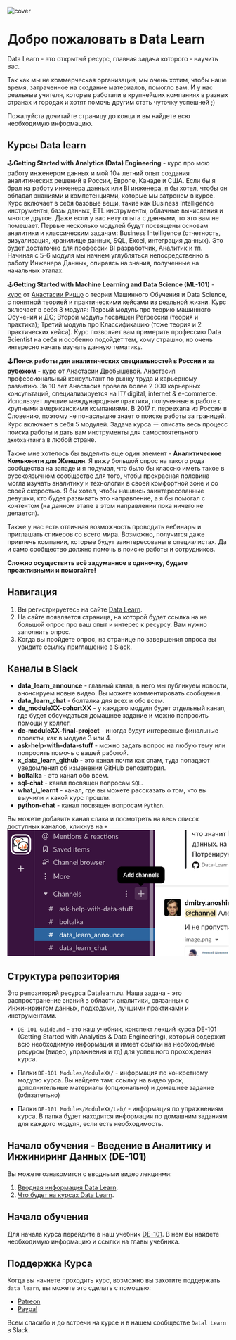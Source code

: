 ![cover](https://github.com/Data-Learn/data-engineering/blob/master/img/DataLearnCover.png)

# Добро пожаловать в Data Learn

Data Learn - это открытый ресурс, главная задача которого - научить вас. 

Так как мы не коммерческая организация, мы очень хотим, чтобы наше время, затраченное на создание материалов, помогло вам. И у нас реальные учителя, которые работали в крупнейших компаниях в разных странах и городах и хотят помочь другим стать чуточку успешней ;)

Пожалуйста дочитайте страницу до конца и вы найдете всю необходимую информацию.


## Курсы Data learn
🕹**Getting Started with Analytics (Data) Engineering** - курс про мою работу инженером данных и мой 10+ летний опыт создания аналитических решений в России, Европе, Канаде и США. Если бы я брал на работу инженера данных или BI инженера, я бы хотел, чтобы он обладал знаниями и компетенциями, которые мы затронем в курсе. Курс включает в себя базовые вещи, такие как Business Intelligence инструменты, базы данных, ETL инструменты, облачные вычисления и многое другое. Даже если у вас нету опыта с данными, то это вам не помешает. Первые несколько модулей будут посвящены основам аналитики и классическим задачам: Business Intelligence (отчетность, визуализация, хранилище данных, SQL, Excel, интеграция данных). Это будет достаточно для профессии BI разработчик, Аналитик и тп. Начиная с 5-6 модуля мы начнем углубляться непосредственно в работу Инженера Данных, опираясь на знания, полученные на начальных этапах.


🕹**Getting Started with Machine Learning and Data Science (ML-101)** - [курс](https://github.com/Data-Learn/data-science/blob/main/ML-101%20Guide.md) от [Анастасии Риццо](https://www.linkedin.com/in/anastasia-r-7b8a0376) о теории Машинного Обучения и Data Science, с понятной теорией и практическими кейсами из реальной жизни. Курс включает в себя 3 модуля: Первый модуль про теорию машинного Обучения и ДС; Второй модуль посвящен Регрессии (теория и практика); Третий модуль про Классификацию (тоже теория и 2 практических кейса). Курс позволяет вам примерить профессию Data Scientist на себя и особенно подойдет тем, кому страшно, но очень интересно начать изучать данную тематику.

🕹**Поиск работы для аналитических специальностей в России и за рубежом** - [курс](https://github.com/Data-Learn/data-engineering/tree/master/JH-101) от [Анастасии Дробышевой](https://www.linkedin.com/in/adrobysheva/). Анастасия профессиональный консультант по рынку труда и карьерному развитию. За 10 лет Анастасия провела более 2 000 карьерных консультаций, специализируется на IT/ digital, internet & e-commerce. Использует лучшие международные практики, полученные в работе с крупными американскими компаниями. В 2017 г. переехала из России в Словению, поэтому не понаслышке знает о поиске работы за границей. Курс включает в себя 5 модулей. Задача курса ー описать весь процесс поиска работы и дать вам инструменты для самостоятельного `джобхантинга` в любой стране.

Также мне хотелось бы выделить еще один элемент - **Аналитическое Комьюнити для Женщин**. Я вижу большой спрос на такого рода сообщества на западе и я подумал, что было бы классно иметь такое в русскоязычном сообществе для того, чтобы прекрасная половина могла изучать аналитику и технологии в своей комфортной зоне и со своей скоростью. Я бы хотел, чтобы нашлись заинтересованные девушки, кто будет развивать это направление, а я бы помогал с контентом (на данном этапе в этом направлении пока ничего не делается).

Также у нас есть отличная возможность проводить вебинары и приглашать спикеров со всего мира. Возможно, получится даже привлечь компании, которые будут заинтересованы в специалистах. Да и само сообщество должно помочь в поиске работы и сотрудников.

**Сложно осуществить всё задуманное в одиночку, будьте проактивными и помогайте!**

## Навигация
1. Вы регистрируетесь на сайте [Data Learn](https://datalearn.ru).
2. На сайте появляется страница, на которой будет ссылка на не большой опрос про ваш опыт и интерес к ресурсу. Вам нужно заполнить опрос.
3. Когда вы пройдете опрос, на странице по завершения опроса вы увидите ссылку приглашение в Slack.

## Каналы в Slack
- **data_learn_announce** - главный канал, в него мы публикуем новости, анонсируем новые видео. Вы можете комментировать сообщения.
- **data_learn_chat** - болталка для всех и обо всем.
- **de_moduleXX-cohortXX** - у каждого модуля будет отдельный канал, где будет обсуждаться домашнее задание и можно попросить помощи у коллег.
- **de-moduleXX-final-project** - иногда будут интересные финальные проекты, как в модуле 3 или 4.
- **ask-help-with-data-stuff** - можно задать вопрос на любую тему или попросить помочь с вашей работой.
- **x_data_learn_github** - это канал почти как спам, туда попадают уведомления об изменении GitHub репозитория. 
- **boltalka** - это канал обо всем.
- **sql-chat** - канал посвящен вопросам `SQL`.
- **what_i_learnt** - канал, где вы можете рассказать о том, что вы выучили и какой курс прошли.
- **python-chat** - канал посвящен вопросам `Python`.

Вы можете добавить канал слака и посмотреть на весь список доступных каналов, кликнув на `+`
![img](https://github.com/Data-Learn/data-engineering/blob/master/img/slack%20add%20channel.png)


## Структура репозитория
Это репозиторий ресурса Datalearn.ru. Наша задача - это распространение знаний в области аналитики, связанных с Инжинирингом данных, подходами, лучшими практиками и инструментами.

- `DE-101 Guide.md` - это наш учебник, конспект лекций курса DE-101 (Getting Started with Analytics & Data Engineering), который содержит всю необходимую информация и имеет ссылки на необходимые ресурсы (видео, упражнения и тд) для успешного прохождения курса.

- Папки `DE-101 Modules/ModuleXX/` - информация по конкретному модулю курса. Вы найдете там: ссылку на видео урок, дополнительные материалы (опционально) и домашнее задание (обязательно)

- Папки `DE-101 Modules/ModuleXX/Lab/` - информация по упражнениям курса. В папка будет находится информация по домашним заданиям для каждого модуля, если есть необходимость.

## Начало обучения - Введение в Аналитику и Инжиниринг Данных (DE-101)
Вы можете ознакомится с вводными видео лекциями:
1. [Вводная информация Data Learn](https://youtu.be/M1zB5XiOLiI).
2. [Что будет на курсах Data Learn](https://youtu.be/LHajrS_WaRA).

## Начало обучения
Для начала курса перейдите в наш учебник [DE-101](https://github.com/Data-Learn/data-engineering/blob/master/DE%20-%20101%20Guide.md). В нем вы найдете необходимую информацию и ссылки на главы учебника. 


## Поддержка Курса
Когда вы начнете проходить курс, возможно вы захотите поддержать `data learn`, вы можете это сделать с помощью:
- [Patreon](https://www.patreon.com/dmitryanoshin)
- [Paypal](https://paypal.me/dmitryanoshin)

Всем спасибо и до встречи на курсе и в нашем сообществе `Datal Learn` в Slack.
